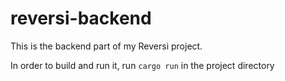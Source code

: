 # reversi-backend
This is the backend part of my Reversi project.

In order to build and run it, run `cargo run` in the project directory

